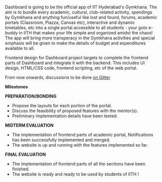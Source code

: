 Dashboard is going to be the official app of IIT Hyderabad's Gymkhana. The aim is to bundle every academic, cultural, club-related activity, spendings by Gymkhana and anything fun/useful like lost and found, forums, academic portals (Classroom, Piazza, Canvas etc), interactive and dynamic timetables, etc into a single portal accessible to all students - your goto e-buddy in IITH that makes your life simple and organized amidst the chaos! The app will bring more transperacy in the Gymkhana activities and special emphasis will be given to make the details of budget and expenditures available to all. 

Frontend design for Dashboard project targets to complete the frontend parts of Dashboard and integrate it with the backend. This includes UI design, HTML/CSS code, frontend scripting, etc of the web portal.   

From now onwards, discussions to be done [on Gitter](https://gitter.im/lambda_iith/LambdaSoC)

**Milestones**

**PREPARATION/BONDING**

- Propose the layouts for each portion of the portal. 
- Discuss the feasibility of proposed features with the mentor(s).
- Preliminary implementation details have been tested.   

**MIDTERM EVALUATION**

- The implementation of frontend parts of academic portal, Notifications has been successfully implemented and merged. 
- The website is up and running with the features implemented so far.

**FINAL EVALUATION**

- The implementation of frontend parts of all the sections have been finished.
- The website is ready and ready to be used by students of IITH ! 
